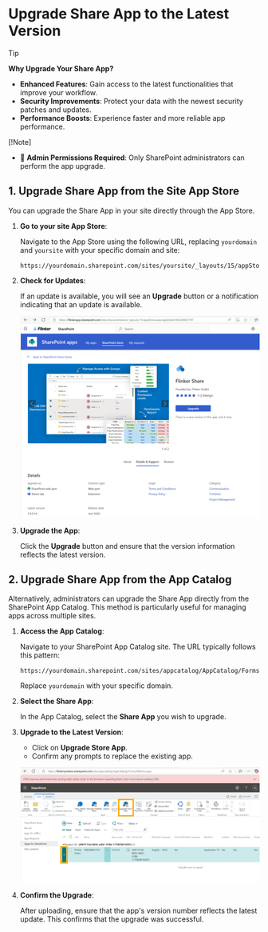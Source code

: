 # Upgrade Share App to the Latest Version

> [!TIP]
> **Why Upgrade Your Share App?**
> - **Enhanced Features**: Gain access to the latest functionalities that improve your workflow.
> - **Security Improvements**: Protect your data with the newest security patches and updates.
> - **Performance Boosts**: Experience faster and more reliable app performance.
>
> [!Note]
> - 🚨 **Admin Permissions Required**: Only SharePoint administrators can perform the app upgrade.

## 1. Upgrade Share App from the Site App Store

You can upgrade the Share App in your site directly through the App Store.

1. **Go to your site App Store**:
   
   Navigate to the App Store using the following URL, replacing `yourdomain` and `yoursite` with your specific domain and site:
   
   ```
   https://yourdomain.sharepoint.com/sites/yoursite/_layouts/15/appStore.aspx/appDetail/WA200007197
   ```

2. **Check for Updates**:
   
   If an update is available, you will see an **Upgrade** button or a notification indicating that an update is available.
   
   ![Share App Details Page](/_media/sharepoint-site-app-details-upgrade.png)

3. **Upgrade the App**:
   
   Click the **Upgrade** button and ensure that the version information reflects the latest version.

## 2. Upgrade Share App from the App Catalog

Alternatively, administrators can upgrade the Share App directly from the SharePoint App Catalog. This method is particularly useful for managing apps across multiple sites.

1. **Access the App Catalog**:
   
   Navigate to your SharePoint App Catalog site. The URL typically follows this pattern:
   
   ```
   https://yourdomain.sharepoint.com/sites/appcatalog/AppCatalog/Forms/AllItems.aspx
   ```
   
   Replace `yourdomain` with your specific domain.

2. **Select the Share App**:
   
   In the App Catalog, select the **Share App** you wish to upgrade.

3. **Upgrade to the Latest Version**:
   
   - Click on **Upgrade Store App**.
   - Confirm any prompts to replace the existing app.

   ![Upgrade Share App from App Catalog](/_media/sharepoint-appcatalog-upgrade-store-app.png)

4. **Confirm the Upgrade**:
   
   After uploading, ensure that the app's version number reflects the latest update. This confirms that the upgrade was successful.
